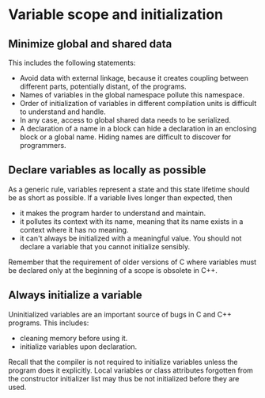 # Variable scope and initialization 

## Minimize global and shared data

This includes the following statements:

- Avoid data with external linkage, because it creates coupling between 
  different parts, potentially distant, of the programs.
- Names of variables in the global namespace pollute this namespace.
- Order of initialization of variables in different compilation units is 
  difficult to understand and handle.
- In any case, access to global shared data needs to be serialized.
- A declaration of a name in a block can hide a declaration in an enclosing 
  block or a global name. Hiding names are difficult to discover for 
  programmers. 

## Declare variables as locally as possible

As a generic rule, variables represent a state and this state lifetime should 
be as short as possible. If a variable lives longer than expected, then

- it makes the program harder to understand and maintain.
- it pollutes its context with its name, meaning that its name exists in a 
  context where it has no meaning.
- it can't always be initialized with a meaningful value. You should not 
  declare a variable that you cannot initialize sensibly.

Remember that the requirement of older versions of C where variables must be 
declared only at the beginning of a scope is obsolete in C++. 

## Always initialize a variable

Uninitialized variables are an important source of bugs in C and C++ programs.
This includes:
- cleaning memory before using it.
- initialize variables upon declaration.

Recall that the compiler is not required to initialize variables unless the 
program does it explicitly. Local variables or class attributes forgotten 
from the constructor initializer list may thus be not initialized before they 
are used.